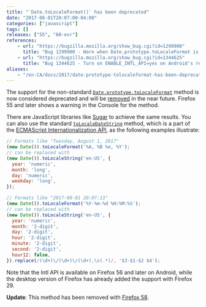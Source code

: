```yaml
---
title: "`Date.toLocaleFormat()` has been deprecated"
date: "2017-08-01T20:07:00-04:00"
categories: ["javascript"]
tags: []
releases: ["55", "60-esr"]
references:
    - url: "https://bugzilla.mozilla.org/show_bug.cgi?id=1299900"
      title: "Bug 1299900 - Warn when Date.prototype.toLocaleFormat is used"
    - url: "https://bugzilla.mozilla.org/show_bug.cgi?id=1344625"
      title: "Bug 1344625 - Turn on ENABLE_INTL_API=yes on Android's release build"
aliases:
    - "/en-CA/docs/2017/date-prototype-tolocaleformat-has-been-deprecated/"
---
```

The support for the non-standard [`Date.prototype.toLocaleFormat`](https://developer.mozilla.org/docs/Web/JavaScript/Reference/Global_Objects/Date/toLocaleFormat) method is now considered deprecated and will be [removed](https://www.fxsitecompat.dev/en-CA/docs/2015/date-prototype-tolocaleformat-will-be-removed/) in the near future. Firefox 55 and later shows a warning in the Console for the method.

There are JavaScript libraries like [Sugar](https://sugarjs.com/) to achieve the same results. You can also use the standard [`toLocaleDateString`](https://developer.mozilla.org/docs/Web/JavaScript/Reference/Global_Objects/Date/toLocaleDateString) method, which is a part of the [ECMAScript Internationalization API](https://hacks.mozilla.org/2014/12/introducing-the-javascript-internationalization-api/), as the following examples illustrate:

```js
// Formats like "Tuesday, August 1, 2017"
(new Date()).toLocaleFormat('%A, %B %e, %Y');
// can be replaced with
(new Date()).toLocaleString('en-US', {
  year: 'numeric',
  month: 'long',
  day: 'numeric',
  weekday: 'long',
});
```

```js
// Formats like "2017-08-01 20:07:13"
(new Date()).toLocaleFormat('%Y-%m-%d %H:%M:%S');
// can be replaced with
(new Date()).toLocaleString('en-US', {
  year: 'numeric',
  month: '2-digit',
  day: '2-digit',
  hour: '2-digit',
  minute: '2-digit',
  second: '2-digit',
  hour12: false,
}).replace(/(\d+)\/(\d+)\/(\d+),\s(.*)/, '$3-$1-$2 $4');
```

Note that the Intl API is available on Firefox 56 and later on Android, while the desktop version of Firefox has already added the support with Firefox 29.

**Update**: This method has been removed with [Firefox 58](https://www.fxsitecompat.dev/en-CA/docs/2017/date-prototype-tolocaleformat-has-been-removed/).
